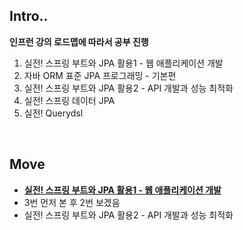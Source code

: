 ## Intro..

**인프런 강의 로드맵에 따라서 공부 진행**

1. 실전! 스프링 부트와 JPA 활용1 - 웹 애플리케이션 개발
2. 자바 ORM 표준 JPA 프로그래밍 - 기본편
3. 실전! 스프링 부트와 JPA 활용2 - API 개발과 성능 최적화
4. 실전! 스프링 데이터 JPA
5. 실전! Querydsl

<br>

## Move

* **[실전! 스프링 부트와 JPA 활용1 - 웹 애플리케이션 개발](./spring_study_1/jpashop)**
* 3번 먼저 본 후 2번 보겠음
* 실전! 스프링 부트와 JPA 활용2 - API 개발과 성능 최적화

